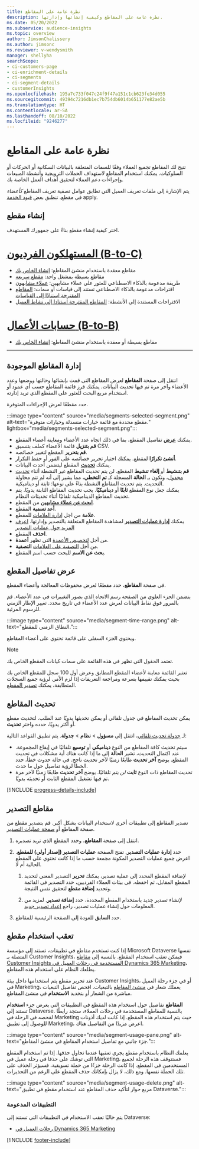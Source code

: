```yaml
---
title: نظرة عامة على المقاطع
description: نظرة عامة على المقاطع وكيفية إنشائها وإدارتها.
ms.date: 05/20/2022
ms.subservice: audience-insights
ms.topic: overview
author: JimsonChalissery
ms.author: jimsonc
ms.reviewer: v-wendysmith
manager: shellyha
searchScope:
- ci-customers-page
- ci-enrichment-details
- ci-segments
- ci-segment-details
- customerInsights
ms.openlocfilehash: 195a7c733f047c24f9f47a151c1cb623fe34d055
ms.sourcegitcommit: 49394c7216db1ec7b754db6014b651177e82ae5b
ms.translationtype: HT
ms.contentlocale: ar-SA
ms.lasthandoff: 08/10/2022
ms.locfileid: "9246277"
---
```

# <a name="segments-overview"></a>نظرة عامة على المقاطع

تتيح لك المقاطع تجميع العملاء وفقًا للسمات المتعلقة بالبيانات السكانية أو الحركات أو السلوكيات. يمكنك استخدام المقاطع لاستهداف الحملات الترويجية وأنشطة المبيعات وإجراءات دعم العملاء لتحقيق أهداف العمل الخاصة بك.

يتم الإشارة إلى ملفات تعريف العميل التي تطابق عوامل تصفية تعريف المقاطع *كأعضاء* في مقطع. تنطبق بعض [قيود الخدمة](/dynamics365/customer-insights/service-limits) apply.

## <a name="create-a-segment"></a>إنشاء مقطع

اختر كيفية إنشاء مقطع بناءً على جمهورك المستهدف.

# <a name="individual-consumers-b-to-c"></a>[المستهلكون الفرديون (B-to-C)](#tab/b2c)

- مقاطع معقدة باستخدام منشئ المقاطع: [إنشاء الخاص بك](segment-builder.md)
- مقاطع بسيطة بمشغل واحد: [مقطع سريعة](segment-quick.md)
- طريقة مدعومة بالذكاء الاصطناعي للعثور على عملاء مشابهين: [عملاء مشابهون](find-similar-customer-segments.md)
- اقتراحات مدعومة بالذكاء الاصطناعي تستند إلى قياسات أو سمات: [المقاطع المقترحة استنادًا إلى القياسات](suggested-segments.md)
- الاقتراحات المستندة إلى الأنشطة: [المقاطع المقترحة استنادا إلى نشاط العميل](suggested-segments-activity.md)

# <a name="business-accounts-b-to-b"></a>[حسابات الأعمال (B-to-B)](#tab/b2b)

- مقاطع بسيطة أو معقدة باستخدام منشئ المقاطع: [إنشاء الخاص بك](segment-builder.md)

---

## <a name="manage-existing-segments"></a>إدارة المقاطع الموجودة

انتقل إلى صفحة **المقاطع** لعرض المقاطع التي قمت بإنشائها وحالتها ووضعها وعدد الأعضاء وآخر مرة تم فيها تحديث البيانات. يمكنك فرز قائمة المقاطع حسب أي عمود أو استخدام مربع البحث للعثور على المقطع الذي تريد إدارته.

حدد مقطعًا لعرض الإجراءات المتوفرة.

:::image type="content" source="media/segments-selected-segment.png" alt-text="مقطع محددة مع قائمة خيارات منسدلة وخيارات متوفرة." lightbox="media/segments-selected-segment.png":::

- يمكنك [**عرض**](#view-segment-details) تفاصيل المقطع، بما في ذلك اتجاه عدد الأعضاء ومعاينة أعضاء المقطع.
- **قم بتنزيل** قائمة الأعضاء كملف بتنسيق CSV.
- **قم بتحرير** المقطع لتغيير خصائصه.
- **أنشئ تكرارًا** لمقطع. يمكنك اختيار تحرير خصائصه على الفور أو حفظ التكرار.
- يمكنك [**تحديث**](#refresh-segments) المقطع ليتضمن أحدث البيانات.
- **قم بتنشيط** أو **إلغاء تنشيط** المقطع. لن يتم تحديث المقاطع غير النشطة أثناء [تحديث مجدول](schedule-refresh.md)، وتكون بـ **الحالة** المسجلة كـ **تم التخطي**، مما يشير إلى أنه لم تتم محاولة التحديث. يتم تحديث المقاطع النشطة بناءً على نوعها: ثابتة أو ديناميكية.
- يمكنك جعل نوع المقطع **ثابتًا** أو **ديناميكيًا**. يجب تحديث المقاطع الثابتة يدويًا. يتم تحديث المقاطع الديناميكية تلقائيًا أثناء تحديثات النظام.
- [**ابحث عن عملاء مشابهين**](find-similar-customer-segments.md) من المقطع.
- **أعد تسمية** المقطع.
- **علامة** من اجل [إدارة العلامات](work-with-tags-columns.md#manage-tags) للمقطع.
- يمكنك [**إدارة عمليات التصدير**](#export-segments) لمشاهدة المقاطع المتعلقة بالتصدير وإدارتها. [اعرف المزيد حول عمليات التصدير](export-destinations.md)
- **احذف** المقطع.
- **أعمدة‏‎** من أجل [لتخصيص الأعمدة](work-with-tags-columns.md#customize-columns) التي تظهر.
- **التصفية‏‎** من أجل [التصفية على العلامات](work-with-tags-columns.md#filter-on-tags).
- **بحث عن الاسم** للبحث حسب اسم المقطع.

## <a name="view-segment-details"></a>عرض تفاصيل المقطع

في صفحة **المقاطع**، حدد مقطعًا لعرض محفوظات المعالجة وأعضاء المقطع.

يتضمن الجزء العلوي من الصفحة رسم الاتجاه الذي يصور التغييرات في عدد الأعضاء. قم بالمرور فوق نقاط البيانات لعرض عدد الأعضاء في تاريخ محدد. تغيير الإطار الزمني للرسوم المرئية.

:::image type="content" source="media/segment-time-range.png" alt-text="النطاق الزمني للمقطع.":::

ويحتوي الجزء السفلي على قائمة تحتوي على أعضاء المقاطع.

> [!NOTE]
> تعتمد الحقول التي تظهر في هذه القائمة على سمات كيانات المقطع الخاص بك.
>
>تعتبر القائمة معاينة لأعضاء المقطع المطابق وعرض أول 100 سجل للمقطع الخاص بك بحيث يمكنك تقييمها بسرعة ومراجعة التعريفات إذا لزم الأمر. لرؤية جميع السجلات المتطابقة، يمكنك [تصدير المقطع](export-destinations.md).

## <a name="refresh-segments"></a>تحديث المقاطع

يمكن تحديث المقاطع في جدول تلقائي أو يمكن تحديثها يدويًا عند الطلب. لتحديث مقطع أو أكثر يدويًا، حدده واختر **تحديث**.

لـ [جدولة تحديث تلقائي](schedule-refresh.md)، انتقل إلى **مسؤول** > **نظام** > **جدولة**. يتم تطبيق القواعد التالية:

- سيتم تحديث كافة المقاطع من النوع **ديناميكي** أو **توسيع** تلقائيًا في إيقاع المجموعة. عند اكتمال التحديث، تشير **الحالة** إلى ما إذا كانت هناك أية مشكلات في تحديث المقطع. يوضح **آخر تحديث** طابعًا زمنيًا لآخر تحديث ناجح. في حالة حدوث خطأ، حدد الخطأ لرؤية تفاصيل حول ما حدث.
- تحديث المقاطع ذات النوع **ثابت** *لن يتم* تلقائيًا. يوضح **آخر تحديث** طابعًا زمنيًا لآخر مرة تم فيها تشغيل المقطع الثابت أو تحديثه يدويًا.

[!INCLUDE [progress-details-include](includes/progress-details-pane.md)]

## <a name="export-segments"></a>مقاطع التصدير

تصدير المقاطع إلى تطبيقات أخرى لاستخدام البيانات بشكل أكبر. قم بتصدير مقطع من صفحة المقاطع أو [صفحة عمليات التصدير](export-destinations.md).

1. انتقل إلى صفحة **المقاطع**، وحدد المقطع الذي تريد تصديره.

1. حدد **إدارة عمليات التصدير**. تفتح الصفحة **عمليات التصدير (إصدار أولي) للمقطع**. اعرض جميع عمليات التصدير المكونة مجمعة حسب ما إذا كانت تحتوي على المقطع الحالية أم لا.

   1. لإضافة المقطع المحدد إلى عملية تصدير، يمكنك **تحرير** التصدير المعني لتحديد المقطع المقابل، ثم احفظه. في بيئات العملاء الفرديين، حدد التصدير في القائمة وتحديد **إضافة مقطع** لتحقيق نفس النتيجة.

   1. لإنشاء تصدير جديد باستخدام المقطع المحددة، حدد **إضافة تصدير**. لمزيد من المعلومات حول إنشاء عمليات تصدير، راجع [إعداد تصدير جديد](export-destinations.md#set-up-a-new-export).

1. حدد **السابق** للعودة إلى الصفحة الرئيسية للمقاطع.

## <a name="track-usage-of-a-segment"></a>تعقب استخدام مقطع

إذا كنت تستخدم مقاطع في تطبيقات، تستند إلى مؤسسة Microsoft Dataverse نفسها المتصلة بـ Customer Insights، فيمكن تعقب استخدام المقطع. بالنسبة إلى [مقاطع Customer Insights المستخدمة في رحلات العميل في Dynamics 365 Marketing](/dynamics365/marketing/real-time-marketing-ci-profile)، يطلعك النظام على استخدام هذه المقاطع.

عند تحرير مقطع يتم استخدامها داخل بيئة Customer Insights، أو في جزء رحلة العميل في Marketing، يعملك شعار في [منشئ المقاطع](segment-builder.md) بالتبعيات. افحص تفاصيل التبعيات مباشرة من الشعار أو بتحديد **الاستخدام** في منشئ المقاطع.

يعرض جزء **استخدام‏‎ المقاطع** تفاصيل حول استخدام هذه المقطع في التطبيقات التي تستند إلى Dataverse. بالنسبة للمقاطع المستخدمة في رحلات العملاء، ستجد رابطًا لفحصه في الرحلة في Marketing حيث يتم استخدام هذه المقطع. إذا كانت لديك أذونات للوصول إلى تطبيق Marketing، اعرض مزيدًا من التفاصيل هناك.

:::image type="content" source="media/segment-usage-pane.png" alt-text="جزء جانبي مع تفاصيل استخدام المقاطع في منشئ المقاطع.":::

يعلمك النظام باستخدام مقطع يجري تعقبها عندما تحاول حذفها. إذا تم استخدام المقطع التي توشك على حذفا في رحلة عميل في Marketing، فستتوقف هذه الرحلة لجميع المستخدمين في المقطع. إذا كانت الرحلة جزءًا من حملة تسويقية، فسيؤثر الحذف على تلك الحملة نفسها. ومع ذلك، لا يزال بإمكانك حذف المقطع على الرغم من التحذيرات.

:::image type="content" source="media/segment-usage-delete.png" alt-text="مربع حوار لتأكيد حذف المقاطع عند استخدام مقطع في تطبيق Dataverse.":::

### <a name="supported-apps"></a>التطبيقات المدعومة

يتم حاليًا تعقب الاستخدام في التطبيقات التي تستند إلى Dataverse:

- [رحلات العميل في Dynamics 365 Marketing](/dynamics365/marketing/real-time-marketing-ci-profile)

[!INCLUDE [footer-include](includes/footer-banner.md)]

